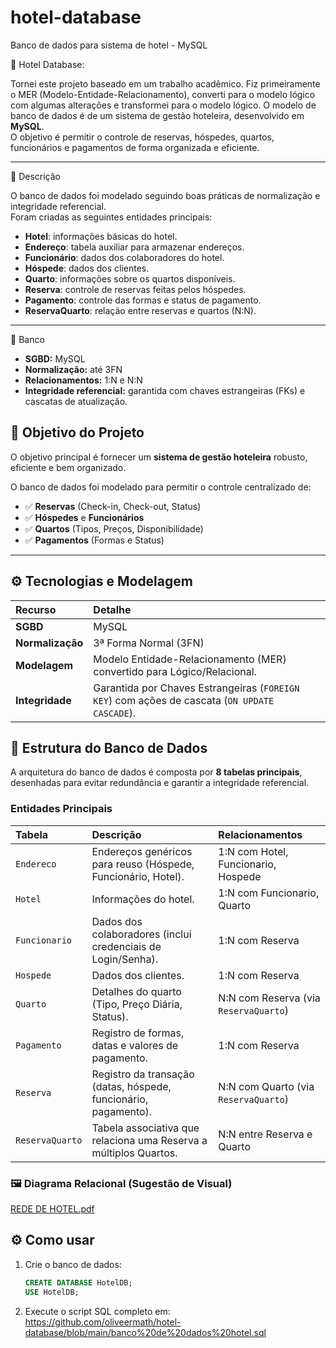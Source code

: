 # hotel-database
Banco de dados para sistema de hotel - MySQL

🏨 Hotel Database:

Tornei este projeto baseado em um trabalho acadêmico. Fiz primeiramente o MER (Modelo-Entidade-Relacionamento), converti para o modelo lógico com algumas alterações e transformei para o modelo lógico.
O modelo de banco de dados é de um sistema de gestão hoteleira, desenvolvido em **MySQL**.  
O objetivo é permitir o controle de reservas, hóspedes, quartos, funcionários e pagamentos de forma organizada e eficiente.

---

📘 Descrição

O banco de dados foi modelado seguindo boas práticas de normalização e integridade referencial.  
Foram criadas as seguintes entidades principais:

- **Hotel**: informações básicas do hotel.  
- **Endereço**: tabela auxiliar para armazenar endereços.  
- **Funcionário**: dados dos colaboradores do hotel.  
- **Hóspede**: dados dos clientes.  
- **Quarto**: informações sobre os quartos disponíveis.  
- **Reserva**: controle de reservas feitas pelos hóspedes.  
- **Pagamento**: controle das formas e status de pagamento.  
- **ReservaQuarto**: relação entre reservas e quartos (N:N).

---

🧩 Banco

- **SGBD:** MySQL  
- **Normalização:** até 3FN  
- **Relacionamentos:** 1:N e N:N  
- **Integridade referencial:** garantida com chaves estrangeiras (FKs) e cascatas de atualização.  

## 🎯 Objetivo do Projeto

O objetivo principal é fornecer um **sistema de gestão hoteleira** robusto, eficiente e bem organizado.

O banco de dados foi modelado para permitir o controle centralizado de:
* ✅ **Reservas** (Check-in, Check-out, Status)
* ✅ **Hóspedes** e **Funcionários**
* ✅ **Quartos** (Tipos, Preços, Disponibilidade)
* ✅ **Pagamentos** (Formas e Status)

---

## ⚙️ Tecnologias e Modelagem

| Recurso | Detalhe |
| :--- | :--- |
| **SGBD** | MySQL |
| **Normalização** | 3ª Forma Normal (3FN) |
| **Modelagem** | Modelo Entidade-Relacionamento (MER) convertido para Lógico/Relacional. |
| **Integridade** | Garantida por Chaves Estrangeiras (`FOREIGN KEY`) com ações de cascata (`ON UPDATE CASCADE`). |

## 🧩 Estrutura do Banco de Dados

A arquitetura do banco de dados é composta por **8 tabelas principais**, desenhadas para evitar redundância e garantir a integridade referencial.

### Entidades Principais

| Tabela | Descrição | Relacionamentos |
| :--- | :--- | :--- |
| `Endereco` | Endereços genéricos para reuso (Hóspede, Funcionário, Hotel). | 1:N com Hotel, Funcionario, Hospede |
| `Hotel` | Informações do hotel. | 1:N com Funcionario, Quarto |
| `Funcionario` | Dados dos colaboradores (inclui credenciais de Login/Senha). | 1:N com Reserva |
| `Hospede` | Dados dos clientes. | 1:N com Reserva |
| `Quarto` | Detalhes do quarto (Tipo, Preço Diária, Status). | N:N com Reserva (via `ReservaQuarto`) |
| `Pagamento` | Registro de formas, datas e valores de pagamento. | 1:N com Reserva |
| `Reserva` | Registro da transação (datas, hóspede, funcionário, pagamento). | N:N com Quarto (via `ReservaQuarto`) |
| `ReservaQuarto` | Tabela associativa que relaciona uma Reserva a múltiplos Quartos. | N:N entre Reserva e Quarto |

### 🖼️ Diagrama Relacional (Sugestão de Visual)

[REDE DE HOTEL.pdf](https://github.com/user-attachments/files/23097027/REDE.DE.HOTEL.pdf)

## ⚙️ Como usar

1. Crie o banco de dados:
   ```sql
   CREATE DATABASE HotelDB;
   USE HotelDB;
   ```
2. Execute o script SQL completo em: https://github.com/oliveermath/hotel-database/blob/main/banco%20de%20dados%20hotel.sql
   
